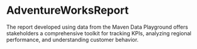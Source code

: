 # AdventureWorksReport
The report developed using data from the Maven Data Playground offers stakeholders a comprehensive toolkit for tracking KPIs, analyzing regional performance, and understanding customer behavior.
